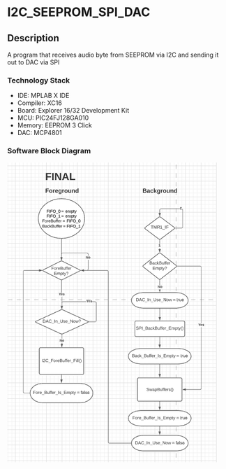 # I2C_SEEPROM_SPI_DAC

## Description
A program that receives audio byte from SEEPROM via I2C and sending it out to DAC via SPI

### Technology Stack
* IDE: MPLAB X IDE
* Compiler: XC16
* Board: Explorer 16/32 Development Kit
* MCU: PIC24FJ128GA010
* Memory: EEPROM 3 Click
* DAC: MCP4801

### Software Block Diagram
![Alt text](https://github.com/gokcit/I2C_SEEPROM_SPI_DAC/blob/main/block_diagram.png "Software Block Diagram")
